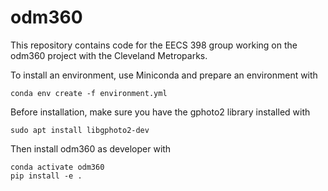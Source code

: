 # odm360

This repository contains code for the EECS 398 group working on the odm360 project with the Cleveland Metroparks.

To install an environment, use Miniconda and prepare an environment with
```
conda env create -f environment.yml
``` 
Before installation, make sure you have the gphoto2 library installed with
```
sudo apt install libgphoto2-dev
```
Then install odm360 as developer with
```
conda activate odm360
pip install -e .
```
